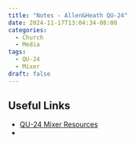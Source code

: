 ```yaml
---
title: "Notes - Allen&Heath QU-24"
date: 2024-11-17T13:04:34-08:00
categories:
  - Church
  - Media
tags:
  - QU-24
  - Mixer
draft: false
---
```



## Useful Links
* [QU-24 Mixer Resources](https://www.allen-heath.com/hardware/qu/qu-24/resources/)
* 
